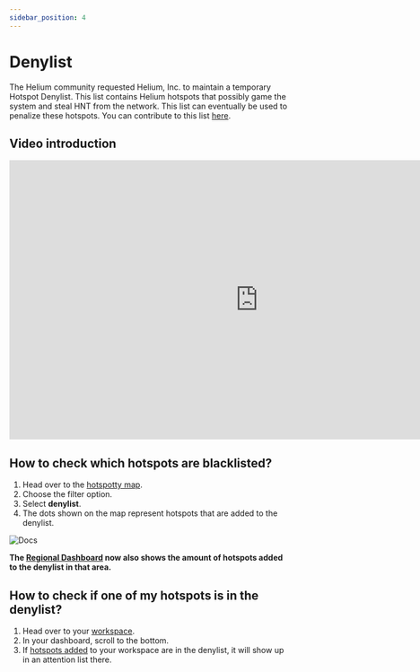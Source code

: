 ```yaml
---
sidebar_position: 4
---
```


# Denylist

The Helium community requested Helium, Inc. to maintain a temporary Hotspot Denylist. This list contains Helium hotspots that possibly game the system and steal HNT from the network. This list can eventually be used to penalize these hotspots. You can contribute to this list [here](https://github.com/helium/denylist).

## Video introduction

<div className="videoWrapper">
    <iframe width="885" height="498" src="https://www.youtube.com/embed/4VkaltlEUww" title="YouTube video player" frameBorder="0" allow="accelerometer; autoplay; clipboard-write; encrypted-media; gyroscope; picture-in-picture" allowFullScreen></iframe>
</div>

## How to check which hotspots are blacklisted?

1. Head over to the [hotspotty map](https://app.hotspotty.net/hotspots).
2. Choose the filter option.
3. Select **denylist**.
4. The dots shown on the map represent hotspots that are added to the denylist.

![Docs](/img/advanced/denylist-1.png)

**The [Regional Dashboard](/getting-started/understand-your-area-and-account-verification#regional-dashboard) now also shows the amount of hotspots added to the denylist in that area.**

## How to check if one of my hotspots is in the denylist?

1. Head over to your [workspace](https://app.hotspotty.net/workspace/dashboard).
2. In your dashboard, scroll to the bottom.
3. If [hotspots added](../visualize-and-understand/manage-hotspots) to your workspace are in the denylist, it will show up in an attention list there.
